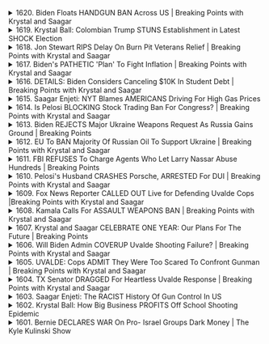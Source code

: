 <details>
<summary>1620. Biden Floats HANDGUN BAN Across US | Breaking Points with Krystal and Saagar</summary><br>

<a href="https://www.youtube.com/watch?v=lwjW7CeUX_8" target="_blank">
    <img src="https://img.youtube.com/vi/lwjW7CeUX_8/maxresdefault.jpg" 
        alt="[Youtube]" width="200">
</a>

# Biden Floats HANDGUN BAN Across US | Breaking Points with Krystal and Saagar


</details>

<details>
<summary>1619. Krystal Ball: Colombian Trump STUNS Establishment in Latest SHOCK Election</summary><br>

<a href="https://www.youtube.com/watch?v=j_w8E0Qd84A" target="_blank">
    <img src="https://img.youtube.com/vi/j_w8E0Qd84A/maxresdefault.jpg" 
        alt="[Youtube]" width="200">
</a>

# Krystal Ball: Colombian Trump STUNS Establishment in Latest SHOCK Election


</details>

<details>
<summary>1618. Jon Stewart RIPS Delay On Burn Pit Veterans Relief | Breaking Points with Krystal and Saagar</summary><br>

<a href="https://www.youtube.com/watch?v=YOZnf0IqA2o" target="_blank">
    <img src="https://img.youtube.com/vi/YOZnf0IqA2o/maxresdefault.jpg" 
        alt="[Youtube]" width="200">
</a>

# Jon Stewart RIPS Delay On Burn Pit Veterans Relief | Breaking Points with Krystal and Saagar


</details>

<details>
<summary>1617. Biden's PATHETIC 'Plan' To Fight Inflation | Breaking Points with Krystal and Saagar</summary><br>

<a href="https://www.youtube.com/watch?v=xv2_gl08CxU" target="_blank">
    <img src="https://img.youtube.com/vi/xv2_gl08CxU/maxresdefault.jpg" 
        alt="[Youtube]" width="200">
</a>

# Biden's PATHETIC 'Plan' To Fight Inflation | Breaking Points with Krystal and Saagar


</details>

<details>
<summary>1616. DETAILS: Biden Considers Canceling $10K In Student Debt | Breaking Points with Krystal and Saagar</summary><br>

<a href="https://www.youtube.com/watch?v=e4y_mr-Qixo" target="_blank">
    <img src="https://img.youtube.com/vi/e4y_mr-Qixo/maxresdefault.jpg" 
        alt="[Youtube]" width="200">
</a>

# DETAILS: Biden Considers Canceling $10K In Student Debt | Breaking Points with Krystal and Saagar


</details>

<details>
<summary>1615. Saagar Enjeti: NYT Blames AMERICANS Driving For High Gas Prices</summary><br>

<a href="https://www.youtube.com/watch?v=Jzd2p1ibzr0" target="_blank">
    <img src="https://img.youtube.com/vi/Jzd2p1ibzr0/maxresdefault.jpg" 
        alt="[Youtube]" width="200">
</a>

# Saagar Enjeti: NYT Blames AMERICANS Driving For High Gas Prices


</details>

<details>
<summary>1614. Is Pelosi BLOCKING Stock Trading Ban For Congress? | Breaking Points with Krystal and Saagar</summary><br>

<a href="https://www.youtube.com/watch?v=MdgqTm4Aqqo" target="_blank">
    <img src="https://img.youtube.com/vi/MdgqTm4Aqqo/maxresdefault.jpg" 
        alt="[Youtube]" width="200">
</a>

# Is Pelosi BLOCKING Stock Trading Ban For Congress? | Breaking Points with Krystal and Saagar


</details>

<details>
<summary>1613. Biden REJECTS Major Ukraine Weapons Request As Russia Gains Ground | Breaking Points</summary><br>

<a href="https://www.youtube.com/watch?v=kfCMBF_72y0" target="_blank">
    <img src="https://img.youtube.com/vi/kfCMBF_72y0/maxresdefault.jpg" 
        alt="[Youtube]" width="200">
</a>

# Biden REJECTS Major Ukraine Weapons Request As Russia Gains Ground | Breaking Points


</details>

<details>
<summary>1612. EU To BAN Majority Of Russian Oil To Support Ukraine | Breaking Points with Krystal and Saagar</summary><br>

<a href="https://www.youtube.com/watch?v=2cJJaTvOBYA" target="_blank">
    <img src="https://img.youtube.com/vi/2cJJaTvOBYA/maxresdefault.jpg" 
        alt="[Youtube]" width="200">
</a>

# EU To BAN Majority Of Russian Oil To Support Ukraine | Breaking Points with Krystal and Saagar


</details>

<details>
<summary>1611. FBI REFUSES To Charge Agents Who Let Larry Nassar Abuse Hundreds | Breaking Points</summary><br>

<a href="https://www.youtube.com/watch?v=fy7k4vYoFSk" target="_blank">
    <img src="https://img.youtube.com/vi/fy7k4vYoFSk/maxresdefault.jpg" 
        alt="[Youtube]" width="200">
</a>

# FBI REFUSES To Charge Agents Who Let Larry Nassar Abuse Hundreds | Breaking Points


</details>

<details>
<summary>1610. Pelosi's Husband CRASHES Porsche, ARRESTED For DUI | Breaking Points with Krystal and Saagar</summary><br>

<a href="https://www.youtube.com/watch?v=YGUbDcNAaeM" target="_blank">
    <img src="https://img.youtube.com/vi/YGUbDcNAaeM/maxresdefault.jpg" 
        alt="[Youtube]" width="200">
</a>

# Pelosi's Husband CRASHES Porsche, ARRESTED For DUI | Breaking Points with Krystal and Saagar


</details>

<details>
<summary>1609. Fox News Reporter CALLED OUT Live for Defending Uvalde Cops |Breaking Points with Krystal and Saagar</summary><br>

<a href="https://www.youtube.com/watch?v=Yz2gXd0wHZI" target="_blank">
    <img src="https://img.youtube.com/vi/Yz2gXd0wHZI/maxresdefault.jpg" 
        alt="[Youtube]" width="200">
</a>

# Fox News Reporter CALLED OUT Live for Defending Uvalde Cops |Breaking Points with Krystal and Saagar


</details>

<details>
<summary>1608. Kamala Calls For ASSAULT WEAPONS BAN | Breaking Points with Krystal and Saagar</summary><br>

<a href="https://www.youtube.com/watch?v=uqBj0Sy535Y" target="_blank">
    <img src="https://img.youtube.com/vi/uqBj0Sy535Y/maxresdefault.jpg" 
        alt="[Youtube]" width="200">
</a>

# Kamala Calls For ASSAULT WEAPONS BAN | Breaking Points with Krystal and Saagar


</details>

<details>
<summary>1607. Krystal and Saagar CELEBRATE ONE YEAR: Our Plans For The Future | Breaking Points</summary><br>

<a href="https://www.youtube.com/watch?v=SzN-bca5xqg" target="_blank">
    <img src="https://img.youtube.com/vi/SzN-bca5xqg/maxresdefault.jpg" 
        alt="[Youtube]" width="200">
</a>

# Krystal and Saagar CELEBRATE ONE YEAR: Our Plans For The Future | Breaking Points


</details>

<details>
<summary>1606. Will Biden Admin COVERUP Uvalde Shooting Failure? | Breaking Points with Krystal and Saagar</summary><br>

<a href="https://www.youtube.com/watch?v=L05codhFESY" target="_blank">
    <img src="https://img.youtube.com/vi/L05codhFESY/maxresdefault.jpg" 
        alt="[Youtube]" width="200">
</a>

# Will Biden Admin COVERUP Uvalde Shooting Failure? | Breaking Points with Krystal and Saagar


</details>

<details>
<summary>1605. UVALDE: Cops ADMIT They Were Too Scared To Confront Gunman | Breaking Points with Krystal and Saagar</summary><br>

<a href="https://www.youtube.com/watch?v=rvoLcmdMaR0" target="_blank">
    <img src="https://img.youtube.com/vi/rvoLcmdMaR0/maxresdefault.jpg" 
        alt="[Youtube]" width="200">
</a>

# UVALDE: Cops ADMIT They Were Too Scared To Confront Gunman | Breaking Points with Krystal and Saagar


</details>

<details>
<summary>1604. TX Senator DRAGGED For Heartless Uvalde Response | Breaking Points with Krystal and Saagar</summary><br>

<a href="https://www.youtube.com/watch?v=FiyFamj-sZ0" target="_blank">
    <img src="https://img.youtube.com/vi/FiyFamj-sZ0/maxresdefault.jpg" 
        alt="[Youtube]" width="200">
</a>

# TX Senator DRAGGED For Heartless Uvalde Response | Breaking Points with Krystal and Saagar


</details>

<details>
<summary>1603. Saagar Enjeti: The RACIST History Of Gun Control In US</summary><br>

<a href="https://www.youtube.com/watch?v=BToyA_WOzHM" target="_blank">
    <img src="https://img.youtube.com/vi/BToyA_WOzHM/maxresdefault.jpg" 
        alt="[Youtube]" width="200">
</a>

# Saagar Enjeti: The RACIST History Of Gun Control In US


</details>

<details>
<summary>1602. Krystal Ball: How Big Business PROFITS Off School Shooting Epidemic</summary><br>

<a href="https://www.youtube.com/watch?v=5VN9n0mwqTE" target="_blank">
    <img src="https://img.youtube.com/vi/5VN9n0mwqTE/maxresdefault.jpg" 
        alt="[Youtube]" width="200">
</a>

# Krystal Ball: How Big Business PROFITS Off School Shooting Epidemic


</details>

<details>
<summary>1601. Bernie DECLARES WAR On Pro- Israel Groups Dark Money | The Kyle Kulinski Show</summary><br>

<a href="https://www.youtube.com/watch?v=nwzwLlX858U" target="_blank">
    <img src="https://img.youtube.com/vi/nwzwLlX858U/maxresdefault.jpg" 
        alt="[Youtube]" width="200">
</a>

# Bernie DECLARES WAR On Pro- Israel Groups Dark Money | The Kyle Kulinski Show


</details>


